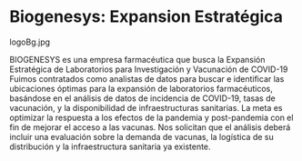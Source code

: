 
# Biogenesys: Expansion Estratégica
logoBg.jpg


BIOGENESYS es una empresa farmacéutica que busca la Expansión Estratégica de Laboratorios para Investigación y Vacunación de COVID-19
Fuimos contratados como  analistas de datos para buscar e identificar las ubicaciones óptimas para la expansión de laboratorios farmacéuticos, basándose en el análisis de datos de incidencia de COVID-19, tasas de vacunación, y la disponibilidad de infraestructuras sanitarias.
La meta es optimizar la respuesta a los efectos de la pandemia y post-pandemia con el fin de mejorar el acceso a las vacunas.
Nos solicitan que el análisis deberá incluir una evaluación sobre la demanda de vacunas, la logística de su distribución y la infraestructura sanitaria ya existente.
